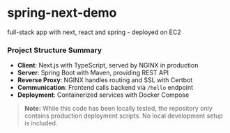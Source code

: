 # spring-next-demo
full-stack app with next, react and spring - deployed on EC2

### Project Structure Summary
- **Client**: Next.js with TypeScript, served by NGINX in production
- **Server**: Spring Boot with Maven, providing REST API
- **Reverse Proxy**: NGINX handles routing and SSL with Certbot
- **Communication**: Frontend calls backend via `/hello` endpoint
- **Deployment**: Containerized services with Docker Compose

> **Note:** While this code has been locally tested, the repository only contains production deployment scripts. No local development setup is included.
